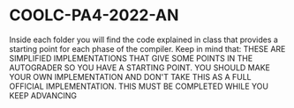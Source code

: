 # COOLC-PA4-2022-AN

Inside each folder you will find the code explained in class that provides a starting point for each phase of the compiler. Keep in mind that:
THESE ARE SIMPLIFIED IMPLEMENTATIONS THAT GIVE SOME POINTS IN THE AUTOGRADER SO YOU HAVE A STARTING POINT. YOU SHOULD MAKE YOUR OWN IMPLEMENTATION AND DON'T TAKE THIS AS A FULL OFFICIAL IMPLEMENTATION. THIS MUST BE COMPLETED WHILE YOU KEEP ADVANCING
